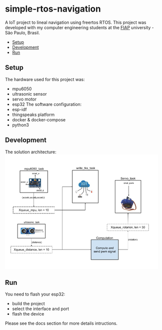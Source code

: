 # simple-rtos-navigation
A IoT project to lineal navigation using freertos RTOS. This project was developed  with my computer engineering students at the [FIAP](https://www.fiap.com.br/) university - São Paulo, Brasil.

- [Setup](#setup)
- [Development](#development)
- [Run](#contribution-guide)

## Setup

The hardware used for this project was:
- mpu6050
- ultrasonic sensor
- servo motor
- esp32
The software configuration:
- esp-idf
- thingspeaks platform
- docker & docker-compose
- python3

## Development

The solution architecture:
![iot-architecture](docs/code-strategy.png)

## Run

You need to flash your esp32:
- build the project
- select the interface and port
- flash the device

Please see the docs section for more details intructions.